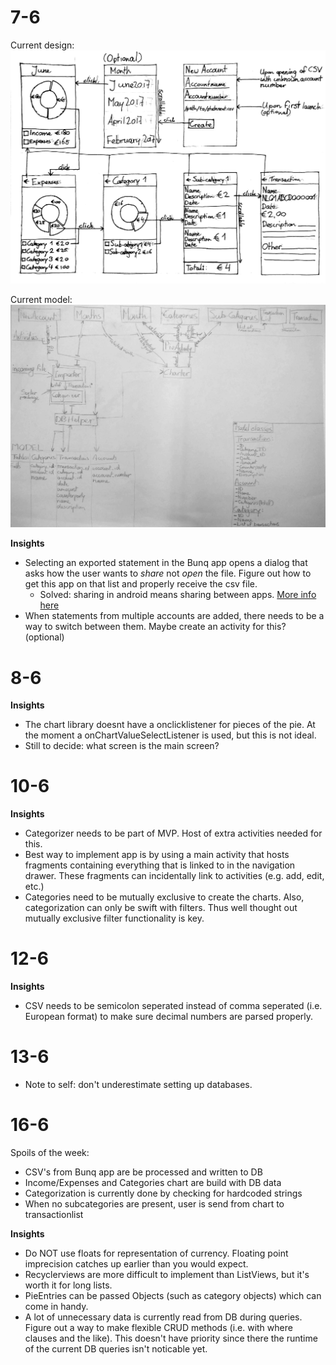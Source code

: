 # 7-6
Current design:
![sketches](/doc/sketches.jpg)

Current model:
![diagram](/doc/diagram.jpg)

**Insights**
+ Selecting an exported statement in the Bunq app opens a dialog that asks how the user wants to *share* not *open* the file. Figure out how to get this app on that list and properly receive the csv file.
    * Solved: sharing in android means sharing between apps. [More info here](https://developer.android.com/training/sharing/receive.html)
+ When statements from multiple accounts are added, there needs to be a way to switch between them. Maybe create an activity for this? (optional)

# 8-6
**Insights**
+ The chart library doesnt have a onclicklistener for pieces of the pie. At the moment a onChartValueSelectListener is used, but this is not ideal.
+ Still to decide: what screen is the main screen?

# 10-6
**Insights**
+ Categorizer needs to be part of MVP. Host of extra activities needed for this.
+ Best way to implement app is by using a main activity that hosts fragments containing everything that is linked to in the navigation drawer. These fragments can incidentally link to activities (e.g. add, edit, etc.)
+ Categories need to be mutually exclusive to create the charts. Also, categorization can only be swift with filters. Thus well thought out mutually exclusive filter functionality is key.

# 12-6
**Insights**  
+ CSV needs to be semicolon seperated instead of comma seperated (i.e. European format) to make sure decimal numbers are parsed properly.

# 13-6
+ Note to self: don't underestimate setting up databases.

# 16-6
Spoils of the week:  
+ CSV's from Bunq app are be processed and written to DB
+ Income/Expenses and Categories chart are build with DB data
+ Categorization is currently done by checking for hardcoded strings
+ When no subcategories are present, user is send from chart to transactionlist

**Insights**  
+ Do NOT use floats for representation of currency. Floating point imprecision catches up earlier than you would expect.
+ Recyclerviews are more difficult to implement than ListViews, but it's worth it for long lists.
+ PieEntries can be passed Objects (such as category objects) which can come in handy.
+ A lot of unnecessary data is currently read from DB during queries. Figure out a way to make flexible CRUD methods (i.e. with where clauses and the like). This doesn't have priority since there the runtime of the current DB queries isn't noticable yet.

